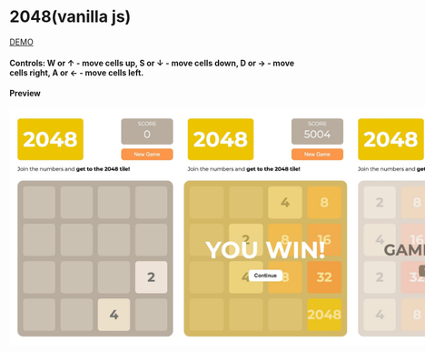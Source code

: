 # 2048(vanilla js)

[DEMO](https://mines-weeper.vercel.app/)

#### Controls: W or ↑ - move cells up, S or ↓ - move cells down, D or → - move cells right, A or ← - move cells left.

#### Preview
<div style="display:flex; justify-content:space-beetween;">
  <img src="https://github.com/Fake-Cat/2048/blob/master/img/preview.jpeg" width="300">
  <img src="https://github.com/Fake-Cat/2048/blob/master/img/win.jpeg" width="300">
  <img src="https://github.com/Fake-Cat/2048/blob/master/img/lose.jpeg" width="300">
</div>
